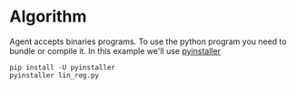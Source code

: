 # Algorithm

Agent accepts binaries programs. To use the python program you need to bundle or compile it.
In this example we'll use [pyinstaller](https://pypi.org/project/pyinstaller/)

```shell
pip install -U pyinstaller
pyinstaller lin_reg.py
```
